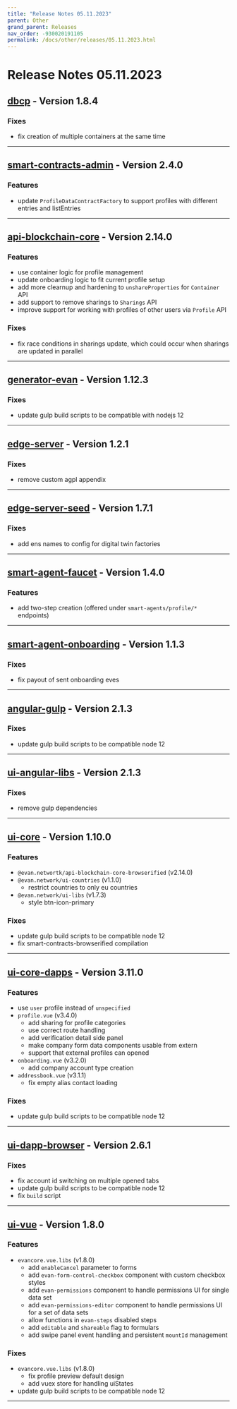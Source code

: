 ```yaml
---
title: "Release Notes 05.11.2023"
parent: Other
grand_parent: Releases
nav_order: -930020191105
permalink: /docs/other/releases/05.11.2023.html
---
```


# Release Notes 05.11.2023

## [dbcp](https://github.com/evannetwork/dbcp) - Version 1.8.4
### Fixes
- fix creation of multiple containers at the same time

-------------

## [smart-contracts-admin](https://github.com/evannetwork/smart-contracts-admin) - Version 2.4.0
### Features
- update `ProfileDataContractFactory` to support profiles with different entries and listEntries

-------------

## [api-blockchain-core](https://github.com/evannetwork/api-blockchain-core) - Version 2.14.0
### Features
- use container logic for profile management
- update onboarding logic to fit current profile setup
- add more clearnup and hardening to `unshareProperties` for `Container` API
- add support to remove sharings to `Sharings` API
- improve support for working with profiles of other users via `Profile` API

### Fixes
- fix race conditions in sharings update, which could occur when sharings are updated in parallel

-------------

## [generator-evan](https://github.com/evannetwork/generator-evan) - Version 1.12.3
### Fixes
- update gulp build scripts to be compatible with nodejs 12

-------------

## [edge-server](https://github.com/evannetwork/edge-server) - Version 1.2.1
### Fixes
- remove custom agpl appendix

-------------

## [edge-server-seed](https://github.com/evannetwork/edge-server-seed) - Version 1.7.1
### Fixes
- add ens names to config for digital twin factories

-------------

## [smart-agent-faucet](https://github.com/evannetwork/smart-agent-faucet) - Version 1.4.0
### Features
- add two-step creation (offered under `smart-agents/profile/*` endpoints)

-------------

## [smart-agent-onboarding](https://github.com/evannetwork/smart-agent-onboarding) - Version 1.1.3
### Fixes
- fix payout of sent onboarding eves

-------------

## [angular-gulp](https://github.com/evannetwork/angular-gulp) - Version 2.1.3
### Fixes
- update gulp build scripts to be compatible node 12

-------------

## [ui-angular-libs](https://github.com/evannetwork/ui-angular-libs) - Version 2.1.3
### Fixes
- remove gulp dependencies

-------------

## [ui-core](https://github.com/evannetwork/ui-core) - Version 1.10.0
### Features
- `@evan.networtk/api-blockchain-core-browserified` (v2.14.0)
- `@evan.network/ui-countries` (v1.1.0)
  - restrict countries to only eu countries
- `@evan.network/ui-libs` (v1.7.3)
  - style btn-icon-primary

### Fixes
- update gulp build scripts to be compatible node 12
- fix smart-contracts-browserified compilation

-------------

## [ui-core-dapps](https://github.com/evannetwork/ui-core-dapps) - Version 3.11.0
### Features
- use `user` profile instead of `unspecified`
- `profile.vue` (v3.4.0)
  - add sharing for profile categories
  - use correct route handling
  - add verification detail side panel
  - make company form data components usable from extern
  - support that external profiles can opened
- `onboarding.vue` (v3.2.0)
  - add company account type creation
- `addressbook.vue` (v3.1.1)
  - fix empty alias contact loading

### Fixes
- update gulp build scripts to be compatible node 12

-------------

## [ui-dapp-browser](https://github.com/evannetwork/ui-dapp-browser) - Version 2.6.1
### Fixes
- fix account id switching on multiple opened tabs
- update gulp build scripts to be compatible node 12
- fix `build` script

-------------

## [ui-vue](https://github.com/evannetwork/ui-vue) - Version 1.8.0
### Features
- `evancore.vue.libs` (v1.8.0)
  - add `enableCancel` parameter to forms
  - add `evan-form-control-checkbox` component with custom checkbox styles
  - add `evan-permissions` component to handle permissions UI for single data set
  - add `evan-permissions-editor` component to handle permissions UI for a set of data sets
  - allow functions in `evan-steps` disabled steps
  - add `editable` and `shareable` flag to formulars
  - add swipe panel event handling and persistent `mountId` management

### Fixes
- `evancore.vue.libs` (v1.8.0)
  - fix profile preview default design
  - add vuex store for handling uiStates
- update gulp build scripts to be compatible node 12

-------------

